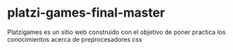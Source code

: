 # platzi-games-final-master
Platzigames es un sitio web construido con el objetivo de poner practica los conocimientos acerca de preprocesadores css

